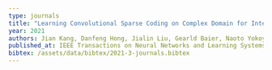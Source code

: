```yaml
---
type: journals
title: "Learning Convolutional Sparse Coding on Complex Domain for Interferometric Phase Restoration"
year: 2021
authors: Jian Kang, Danfeng Hong, Jialin Liu, Gearld Baier, Naoto Yokoya and Begüm Demir
published_at: IEEE Transactions on Neural Networks and Learning Systems, vol. 32, no. 2, pp. 826-840, 2021
bibtex: /assets/data/bibtex/2021-3-journals.bibtex
---
```

